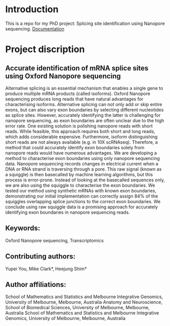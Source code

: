 # Introduction
This is a repo for my PhD project: Splicing site identification using Nanopore sequencing.
[Documentation](https://youyupei.github.io/Nanopore-Splicing-Site)

# Project discription
## Accurate identification of mRNA splice sites using Oxford Nanopore sequencing  
Alternative splicing is an essential mechanism that enables a single gene to produce multiple mRNA products (called isoforms). Oxford Nanopore sequencing produces long reads that have natural advantages for characterising isoforms. Alternative splicing can not only add or skip entire exons, but can also vary exon boundaries by selecting different nucleotides as splice sites. However, accurately identifying the latter is challenging for nanopore sequencing, as exon boundaries are often unclear due to the high error rate. One existing solution is polishing nanopore reads with short reads. While feasible, this approach requires both short and long reads, which adds considerable expensive. Furthermore, isoform distinguishing short reads are not always available (e.g. in 10X scRNAseq). Therefore, a method that could accurately identify exon boundaries solely from nanopore reads would have numerous advantages. We are developing a method to characterise exon boundaries using only nanopore sequencing data. Nanopore sequencing records changes in electrical current when a DNA or RNA strand is traversing through a pore. This raw signal (known as a squiggle) is then basecalled by machine learning algorithms, but this process is error-prone. Instead of looking at the basecalled sequences only, we are also using the squiggle to characterise the exon boundaries. We tested our method using synthetic mRNAs with known exon boundaries, demonstrating our initial implementation can correctly assign 84% of the squiggles overlapping splice junctions to the correct exon boundaries. We conclude using raw squiggle data is a promising approach for accurately identifying exon boundaries in nanopore sequencing reads.

## Keywords:
Oxford Nanopore sequencing, Transcriptomics

## Contributing authors:
Yupei You,
Mike Clark*,
Heejung Shim*

## Author affiliations:
School of Mathematics and Statistics and Melbourne Integrative Genomics, University of Melbourne, Melbourne, Australia
Anatomy and Neuroscience, School of Biomedical Sciences, University of Melbourne, Melbourne, Australia
School of Mathematics and Statistics and Melbourne Integrative Genomics, University of Melbourne, Melbourne, Australia

